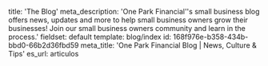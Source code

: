 title: 'The Blog'
meta_description: 'One Park Financial''s small business blog offers news, updates and more to help small business owners grow their businesses! Join our small business owners community and learn in the process.'
fieldset: default
template: blog/index
id: 168f976e-b358-434b-bbd0-66b2d36fbd59
meta_title: 'One Park Financial Blog | News, Culture & Tips'
es_url: articulos
